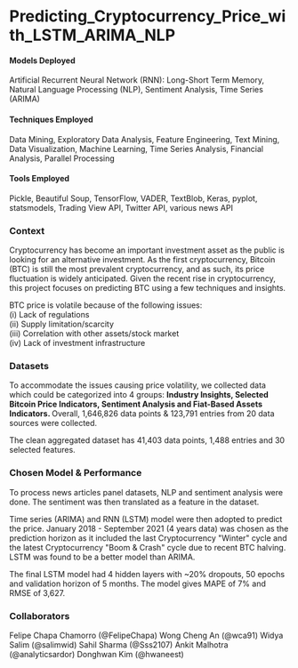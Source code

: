# Predicting_Cryptocurrency_Price_with_LSTM_ARIMA_NLP

#### Models Deployed
Artificial Recurrent Neural Network (RNN): Long-Short Term Memory, Natural Language Processing (NLP), Sentiment Analysis, Time Series (ARIMA)

#### Techniques Employed
Data Mining, Exploratory Data Analysis, Feature Engineering, Text Mining, Data Visualization, Machine Learning, Time Series Analysis, Financial Analysis, Parallel Processing

#### Tools Employed
Pickle, Beautiful Soup, TensorFlow, VADER, TextBlob, Keras, pyplot, statsmodels, Trading View API, Twitter API, various news API

### Context
Cryptocurrency has become an important investment asset as the public is looking for an alternative investment. As the first cryptocurrency, Bitcoin (BTC) is still the most prevalent cryptocurrency, and as such, its price fluctuation is widely anticipated. Given the recent rise in cryptocurrency, this project focuses on predicting BTC using a few techniques and insights. <br>

BTC price is volatile because of the following issues: <br>
(i) Lack of regulations<br>
(ii) Supply limitation/scarcity<br>
(iii) Correlation with other assets/stock market<br>
(iv) Lack of investment infrastructure<br>

### Datasets
To accommodate the issues causing price volatility, we collected data which could be categorized into 4 groups: <strong> Industry Insights, Selected Bitcoin Price Indicators, Sentiment Analysis and Fiat-Based Assets Indicators. </strong> Overall, 1,646,826 data points & 123,791 entries from 20 data sources were collected. <br>

The clean aggregated dataset has 41,403 data points, 1,488 entries and 30 selected features. <br>

### Chosen Model & Performance
To process news articles panel datasets, NLP and sentiment analysis were done. The sentiment was then translated as a feature in the dataset. <br>

Time series (ARIMA) and RNN (LSTM) model were then adopted to predict the price. January 2018 - September 2021 (4 years data) was chosen as the prediction horizon as it included the last Cryptocurrency "Winter" cycle and the latest Cryptocurrency "Boom & Crash" cycle due to recent BTC halving. LSTM was found to be a better model than ARIMA. <br>

The final LSTM model had 4 hidden layers with ~20% dropouts, 50 epochs and validation horizon of 5 months. The model gives MAPE of 7% and RMSE of 3,627.
<br>
### Collaborators
Felipe Chapa Chamorro (@FelipeChapa)
Wong Cheng An (@wca91)
Widya Salim (@salimwid)
Sahil Sharma (@Sss2107)
Ankit Malhotra (@analyticsardor)
Donghwan Kim (@hwaneest)



